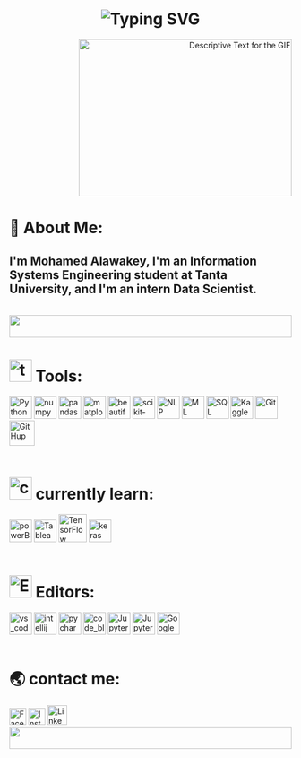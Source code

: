 <!--svg words-->

<div align="center">
    <h1> 
        <img src="https://readme-typing-svg.herokuapp.com?font=Jetbrains+mono&size=35&duration=4500&color=mix&center=true&vCenter=true&width=440&lines=I'm+Mohamed+Alawakey;a+Data+Scientist;GenAI+Engineer+@Ghaymah;Welcome+to+my+profile" alt="Typing SVG"/>
    </h1>
</div>

<!--image gif & about me-->

<div >
    <p align="right">
        <img src="https://imarticus.org/blog/wp-content/uploads/2021/12/gew.gif" alt="Descriptive Text for the GIF" width="380" height="280" />
    </p>
    <h1 align="left">
        🚀 About Me:
    </h1>
    <h2 align="left">
        I'm Mohamed Alawakey, I'm an Information Systems Engineering student at Tanta University, and I'm an intern Data Scientist. 
    </h2>
</div>
<br>
<img src="https://github.com/Govindv7555/Govindv7555/blob/main/49e76e0596857673c5c80c85b84394c1.gif" width=100% height=40px>

<!--tools-->

<div >
    <h1 align="left"> 
        <img  height="40" src="https://neuralimpact.ca/wp-content/uploads/2020/04/Icons_Tools.png" alt="tools" /> Tools:
    </h1>
    <div>
        <img  height="40" src="https://images.icon-icons.com/112/PNG/512/python_18894.png" alt="Python" />
        <img  height="40" src="https://upload.wikimedia.org/wikipedia/commons/thumb/3/31/NumPy_logo_2020.svg/2560px-NumPy_logo_2020.svg.png" alt="numpy" />
        <img  height="40" src="https://upload.wikimedia.org/wikipedia/commons/thumb/e/ed/Pandas_logo.svg/330px-Pandas_logo.svg.png" alt="pandas" />
        <img  height="40" src="https://media2.dev.to/dynamic/image/width=1000,height=420,fit=cover,gravity=auto,format=auto/https%3A%2F%2Fdev-to-uploads.s3.amazonaws.com%2Fuploads%2Farticles%2Fydrrdbbx40u42fduzpgm.png" alt="matplotlib" />
        <img  height="40" src="https://app.matatika.com/assets/images/datasource/tap-beautifulsoup.png" alt="beautifulsoup" />
        <img  height="40" src="https://upload.wikimedia.org/wikipedia/commons/thumb/0/05/Scikit_learn_logo_small.svg/1200px-Scikit_learn_logo_small.svg.png" alt="scikit-learn" />
        <img  height="40" src="https://cdn-icons-png.flaticon.com/512/10129/10129318.png" alt="NLP" />
        <img  height="40" src="https://cdn-icons-png.flaticon.com/512/8345/8345929.png" alt="ML" />
        <img  height="40" src="https://static.vecteezy.com/system/resources/previews/022/597/198/original/3d-file-sql-icon-illustration-png.png" alt="SQL" />
        <img  height="40" src="https://upload.wikimedia.org/wikipedia/commons/thumb/f/f4/Kaggle_Logo.svg/800px-Kaggle_Logo.svg.png" alt="Kaggle" />
        <!--
        <img  height="40" src="https://icon-library.com/images/terminal-icon-png/terminal-icon-png-6.jpg" alt="Terminal" />
        -->
        <img  height="40" src="https://cdn.freebiesupply.com/logos/large/2x/git-icon-logo-png-transparent.png" alt="Git" />
        <img  height="45" src="https://upload.wikimedia.org/wikipedia/commons/thumb/a/ae/Github-desktop-logo-symbol.svg/2048px-Github-desktop-logo-symbol.svg.png" alt="GitHup" />
        <!-- <img  height="40" src="" alt="" /> -->
    </div>
</div>
<br>

<!--currently learn:-->

<div >
    <h1 align="left"> 
       <img  height="40" src="https://cdn-icons-png.flaticon.com/512/12887/12887487.png" alt="currently_learn" /> currently learn:
    </h1>
    <div>
        <img  height="40" src="https://www.pngmart.com/files/23/Power-Bi-Logo-PNG-Photos.png" alt="powerBI" />
        <img  height="40" src="https://logos-world.net/wp-content/uploads/2021/10/Tableau-Emblem.png" alt="Tableau" />
        <img  height="50" src="https://upload.wikimedia.org/wikipedia/commons/thumb/a/ab/TensorFlow_logo.svg/1200px-TensorFlow_logo.svg.png" alt="TensorFlow" />
        <img  height="40" src="https://keras.io/img/logo.png" alt="keras" />
    </div>
</div>
<br>

<!--Editors-->

<div >
    <h1 align="left"> 
        <img  height="40" src="https://cdn-icons-png.flaticon.com/512/10648/10648333.png" alt="Editors" /> Editors:
    </h1>
    <div>
        <img  height="40" src="https://i.pinimg.com/originals/00/f4/05/00f40564d281eee8dbb931024b8e6975.png" alt="vs_code" />
        <img  height="40" src="https://logonoid.com/images/intellij-idea-logo.png" alt="intellij" />
        <img  height="40" src="https://upload.wikimedia.org/wikipedia/commons/thumb/a/a2/JetBrains_PyCharm_Product_Icon.svg/800px-JetBrains_PyCharm_Product_Icon.svg.png" alt="pycharm" />
        <img  height="40" src="https://cdn3.emoji.gg/emojis/7377_code_blocks.png" alt="code_blocks" />
        <img  height="40" src="https://images.icon-icons.com/2667/PNG/512/jupyter_app_icon_161280.png" alt="Jupyter__Notebook" />
        <img  height="40" src="https://raw.githubusercontent.com/gist/egormkn/672764e7ce3bdaf549b62a5e70eece79/raw/559e34c690ea4765001d4ba0e715106edea7439f/jupyter-lab.svg" alt="JupyterLab" />
        <img  height="40" src="https://img.icons8.com/?size=512&id=lOqoeP2Zy02f&format=png" alt="Google Colab" /> 
    </div>
</div>
<br>

<!--contact me-->

<div>
    <h1 align="left"> 
       🌏 contact me:
    </h1>
    <div align="left">
        <a href="https://www.facebook.com/profile.php?id=100025273931597&mibextid=JRoKGi" target="_blank" style="text-decoration: none;">
            <img src="https://upload.wikimedia.org/wikipedia/commons/5/51/Facebook_f_logo_%282019%29.svg" alt="Facebook" width="30" height="30">
        </a>
        <a href="https://www.instagram.com/mhmdlwqy24.06?igsh=cjF1c3dxeHZ1YzFz" target="_blank" style="text-decoration: none;">
            <img src="https://upload.wikimedia.org/wikipedia/commons/a/a5/Instagram_icon.png" alt="Instagram" width="30" height="30">
        </a>
        <a href="https://www.linkedin.com/in/mohamedelawakey/" target="_blank" style="text-decoration: none;">
            <img src="https://static.vecteezy.com/system/resources/previews/023/986/608/non_2x/linkedin-logo-linkedin-logo-transparent-linkedin-icon-transparent-free-free-png.png" alt="LinkedIn" width="35" height="35">
        </a>
    </div>
</div>

<img src="https://github.com/Govindv7555/Govindv7555/blob/main/49e76e0596857673c5c80c85b84394c1.gif" width=100% height=40px>
